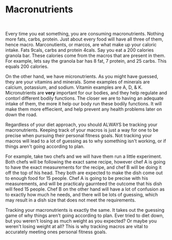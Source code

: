 # Macronutrients

<br>

Every time you eat something, you are consuming macronutrients. Nothing more fats, carbs, protein. Just about every food will have all three of them, hence macro. Marconutients, or marcos, are what make up your caloric intake. Fats 9cals, carbs and protein 4cals. Say you eat a 200 calories granola bar. These calories come from the macros that are present in them. For example, lets say the granola bar has 8 fat, 7 protein, and 25 carbs. This equals 200 calories.

On the other hand, we have micronutrients. As you might have guessed, they are your vitamins and minerals. Some examples of minerals are calcium, potassium, and sodium. Vitamin examples are A, D, & K. Micronutrients are **very** important for our bodies, and they help regulate and contorl different bodily functions. The closer we are to having an adequate intake of them, the more it help our body run these bodily functions. It will make them more effiecient, and help prevent any health problems later on down the road.

Regardless of your diet approach, you should ALWAYS be tracking your macronutrients. Keeping track of your macros is just a way for one to be precise when pursuing their personal fitness goals. Not tracking your macros will lead to a lot of guessing as to why something isn't working, or if things aren't going according to plan.

For example, take two chefs and we will have them run a little experiment. Both chefs will be following the exact same recipe, however chef A is going to have the exact measurements for the recipe, and chef B will be doing it off the top of his head. They both are expected to make the dish come out to enough food for 15 people. Chef A is going to be precise with his measurements, and will be practicaly gaurnteed the outcome that his dish will feed 15 people. Chef B on the other hand will have a lot of confusion as to exactly how much he needs, and there will be lots of guessing, which may result in a dish size that does not meet the requirements.

Tracking your macronutrients is exactly the same. It takes out the guessing game of why things aren't going according to plan. Ever tried to diet down, but you weren't losing as much weight as you expected? Or maybe you weren't losing weight at all? This is why tracking macros are vital to accurately meeting ones personal fitness goals.
